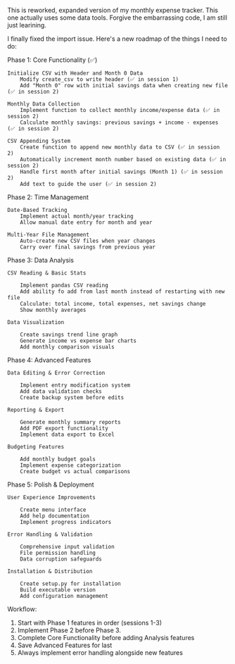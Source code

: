 This is  reworked, expanded version of my monthly expense tracker.
This one actually uses some data tools.
Forgive the embarrassing code, I am still just learining.

I finally fixed the import issue.
Here's a new roadmap of the things I need to do:


Phase 1: Core Functionality (✅)

    Initialize CSV with Header and Month 0 Data
        Modify create_csv to write header (✅ in session 1)
        Add "Month 0" row with initial savings data when creating new file (✅ in session 2)

    Monthly Data Collection
        Implement function to collect monthly income/expense data (✅ in session 2)
        Calculate monthly savings: previous savings + income - expenses (✅ in session 2)

    CSV Appending System
        Create function to append new monthly data to CSV (✅ in session 2)
        Automatically increment month number based on existing data (✅ in session 2)
        Handle first month after initial savings (Month 1) (✅ in session 2)
        Add text to guide the user (✅ in session 2)


Phase 2: Time Management

    Date-Based Tracking
        Implement actual month/year tracking
        Allow manual date entry for month and year

    Multi-Year File Management
        Auto-create new CSV files when year changes
        Carry over final savings from previous year


Phase 3: Data Analysis

    CSV Reading & Basic Stats

        Implement pandas CSV reading
        Add ability fo add from last month instead of restarting with new file
        Calculate: total income, total expenses, net savings change
        Show monthly averages

    Data Visualization

        Create savings trend line graph
        Generate income vs expense bar charts
        Add monthly comparison visuals


Phase 4: Advanced Features

    Data Editing & Error Correction

        Implement entry modification system
        Add data validation checks
        Create backup system before edits

    Reporting & Export

        Generate monthly summary reports
        Add PDF export functionality
        Implement data export to Excel

    Budgeting Features

        Add monthly budget goals
        Implement expense categorization
        Create budget vs actual comparisons


Phase 5: Polish & Deployment

    User Experience Improvements

        Create menu interface
        Add help documentation
        Implement progress indicators

    Error Handling & Validation

        Comprehensive input validation
        File permission handling
        Data corruption safeguards

    Installation & Distribution

        Create setup.py for installation
        Build executable version
        Add configuration management


Workflow:
1. Start with Phase 1 features in order (sessions 1-3)
2. Implement Phase 2 before Phase 3.
3. Complete Core Functionality before adding Analysis features
4. Save Advanced Features for last
5. Always implement error handling alongside new features
